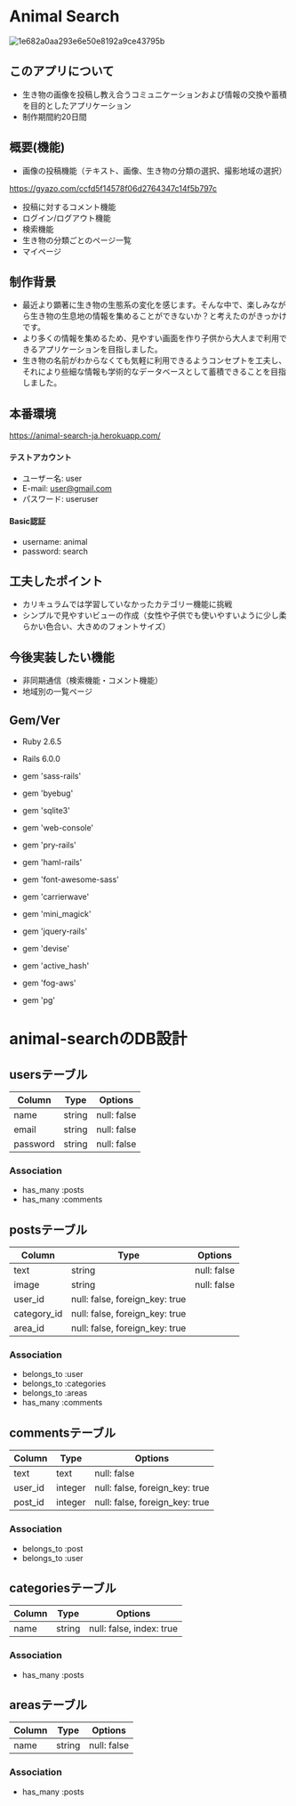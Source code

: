 # Animal Search
![1e682a0aa293e6e50e8192a9ce43795b](https://user-images.githubusercontent.com/67887018/91512678-7e450f80-e91d-11ea-834e-afb051c6c6a8.jpg)

## このアプリについて
* 生き物の画像を投稿し教え合うコミュニケーションおよび情報の交換や蓄積を目的としたアプリケーション
* 制作期間約20日間

## 概要(機能)
* 画像の投稿機能（テキスト、画像、生き物の分類の選択、撮影地域の選択）

https://gyazo.com/ccfd5f14578f06d2764347c14f5b797c

* 投稿に対するコメント機能
* ログイン/ログアウト機能
* 検索機能
* 生き物の分類ごとのページ一覧
* マイページ

## 制作背景
* 最近より顕著に生き物の生態系の変化を感じます。そんな中で、楽しみながら生き物の生息地の情報を集めることができないか？と考えたのがきっかけです。
* より多くの情報を集めるため、見やすい画面を作り子供から大人まで利用できるアプリケーションを目指しました。
* 生き物の名前がわからなくても気軽に利用できるようコンセプトを工夫し、それにより些細な情報も学術的なデータベースとして蓄積できることを目指しました。

## 本番環境
https://animal-search-ja.herokuapp.com/

#### テストアカウント
- ユーザー名: user
- E-mail: user@gmail.com
- パスワード: useruser
#### Basic認証
- username: animal
- password: search

## 工夫したポイント
* カリキュラムでは学習していなかったカテゴリー機能に挑戦
* シンプルで見やすいビューの作成（女性や子供でも使いやすいように少し柔らかい色合い、大きめのフォントサイズ）

## 今後実装したい機能
* 非同期通信（検索機能・コメント機能）
* 地域別の一覧ページ

## Gem/Ver
* Ruby 2.6.5
* Rails 6.0.0

* gem 'sass-rails'
* gem 'byebug'
* gem 'sqlite3'
* gem 'web-console'
* gem 'pry-rails'
* gem 'haml-rails'
* gem 'font-awesome-sass'
* gem 'carrierwave'
* gem 'mini_magick'
* gem 'jquery-rails'
* gem 'devise'
* gem 'active_hash'
* gem 'fog-aws'
* gem 'pg'

# animal-searchのDB設計

## usersテーブル
|Column|Type|Options|
|------|----|-------|
|name|string|null: false|
|email|string|null: false|
|password|string|null: false|
### Association
- has_many :posts
- has_many :comments

## postsテーブル
|Column|Type|Options|
|------|----|-------|
|text|string|null: false|
|image|string|null: false|
|user_id|null: false, foreign_key: true|
|category_id|null: false, foreign_key: true|
|area_id|null: false, foreign_key: true|
### Association
- belongs_to :user
- belongs_to :categories
- belongs_to :areas
- has_many :comments

## commentsテーブル
|Column|Type|Options|
|------|----|-------|
|text|text|null: false|
|user_id|integer|null: false, foreign_key: true|
|post_id|integer|null: false, foreign_key: true|
### Association
- belongs_to :post
- belongs_to :user

## categoriesテーブル
|Column|Type|Options|
|------|----|-------|
|name|string|null: false, index: true|
### Association
- has_many :posts

## areasテーブル
|Column|Type|Options|
|------|----|-------|
|name|string|null: false|
### Association
- has_many :posts
